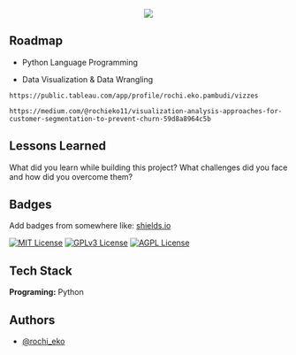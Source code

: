 
<p align="center">
  <a href="https://skillicons.dev">
    <img src="https://skillicons.dev/icons?i=git,py,postgres,c,vim" />
  </a>
</p>

## Roadmap

- Python Language Programming

- Data Visualization & Data Wrangling
```
https://public.tableau.com/app/profile/rochi.eko.pambudi/vizzes
```
```
https://medium.com/@rochieko11/visualization-analysis-approaches-for-customer-segmentation-to-prevent-churn-59d8a8964c5b
```

## Lessons Learned

What did you learn while building this project? What challenges did you face and how did you overcome them?


## Badges

Add badges from somewhere like: [shields.io](https://shields.io/)

[![MIT License](https://img.shields.io/badge/License-MIT-green.svg)](https://choosealicense.com/licenses/mit/)
[![GPLv3 License](https://img.shields.io/badge/License-GPL%20v3-yellow.svg)](https://opensource.org/licenses/)
[![AGPL License](https://img.shields.io/badge/license-AGPL-blue.svg)](http://www.gnu.org/licenses/agpl-3.0)


## Tech Stack

**Programing:** Python



## Authors

- [@rochi_eko](https://www.github.com/rochiekop)

